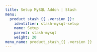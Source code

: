 ```yaml
---
title: Setup MySQL Addon | Stash
menu:
  product_stash_{{ .version }}:
    identifier: stash-mysql-setup
    name: Setup
    parent: stash-mysql
    weight: 20
menu_name: product_stash_{{ .version }}
---
```


